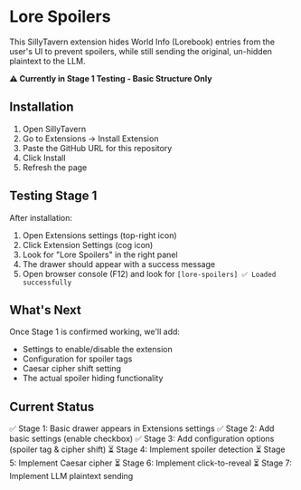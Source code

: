 # Lore Spoilers

This SillyTavern extension hides World Info (Lorebook) entries from the user's UI to prevent spoilers, while still sending the original, un-hidden plaintext to the LLM.

**⚠️ Currently in Stage 1 Testing - Basic Structure Only**

## Installation

1. Open SillyTavern
2. Go to Extensions → Install Extension
3. Paste the GitHub URL for this repository
4. Click Install
5. Refresh the page

## Testing Stage 1

After installation:

1. Open Extensions settings (top-right icon)
2. Click Extension Settings (cog icon)
3. Look for "Lore Spoilers" in the right panel
4. The drawer should appear with a success message
5. Open browser console (F12) and look for `[lore-spoilers] ✅ Loaded successfully`

## What's Next

Once Stage 1 is confirmed working, we'll add:
- Settings to enable/disable the extension
- Configuration for spoiler tags
- Caesar cipher shift setting
- The actual spoiler hiding functionality

## Current Status

✅ Stage 1: Basic drawer appears in Extensions settings
✅ Stage 2: Add basic settings (enable checkbox)
✅ Stage 3: Add configuration options (spoiler tag & cipher shift)
⏳ Stage 4: Implement spoiler detection
⏳ Stage 5: Implement Caesar cipher
⏳ Stage 6: Implement click-to-reveal
⏳ Stage 7: Implement LLM plaintext sending
